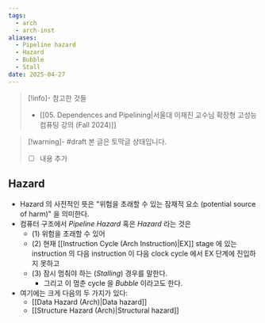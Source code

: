 ```yaml
---
tags:
  - arch
  - arch-inst
aliases:
  - Pipeline hazard
  - Hazard
  - Bubble
  - Stall
date: 2025-04-27
---
```

> [!info]- 참고한 것들
> - [[05. Dependences and Pipelining|서울대 이재진 교수님 확장형 고성능 컴퓨팅 강의 (Fall 2024)]]

> [!warning]- #draft 본 글은 토막글 상태입니다.
> - [ ] 내용 추가

## Hazard

- Hazard 의 사전적인 뜻은 "위험을 초래할 수 있는 잠재적 요소 (potential source of harm)" 을 의미한다.
- 컴퓨터 구조에서 *Pipeline Hazard* 혹은 *Hazard* 라는 것은
	- (1) 위험을 초래할 수 있어
	- (2) 현재 [[Instruction Cycle (Arch Instruction)|EX]] stage 에 있는 instruction 의 다음 instruction 이 다음 clock cycle 에서 EX 단계에 진입하지 못하고
	- (3) 잠시 멈춰야 하는 (*Stalling*) 경우를 말한다.
		- 그리고 이 멈춘 cycle 을 *Bubble* 이라고도 한다.
- 여기에는 크게 다음의 두 가지가 있다:
	- [[Data Hazard (Arch)|Data hazard]]
	- [[Structure Hazard (Arch)|Structural hazard]]